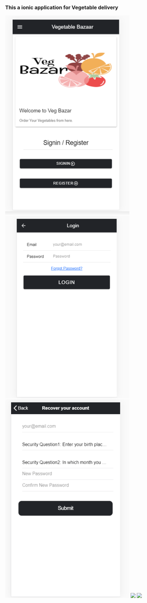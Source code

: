 ### This a ionic application for Vegetable delivery

<img src="1.png" width="400">
<img src="2.png" width="400">
<img src="3.png" width="400">
<img src=".png" width="400">
<img src=".png" width="400">
